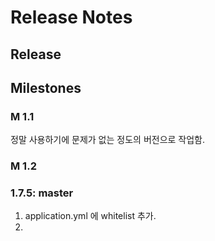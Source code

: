 # Release Notes


## Release

## Milestones

### M 1.1

정말 사용하기에 문제가 없는 정도의 버전으로 작업함.

### M 1.2

### 1.7.5: master

1. application.yml 에 whitelist 추가.
2. 